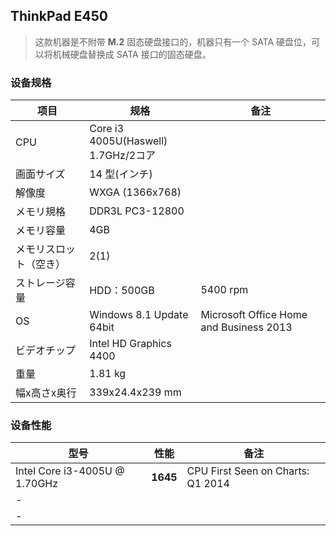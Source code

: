 ## ThinkPad E450

> 这款机器是不附带 **M.2** 固态硬盘接口的，机器只有一个 SATA 硬盘位，可以将机械硬盘替换成 SATA 接口的固态硬盘。

### 设备规格

| 项目                   | 规格                                    | 备注                                    |
| ---------------------- | --------------------------------------- | --------------------------------------- |
| CPU                    | Core i3 4005U(Haswell)<br/>1.7GHz/2コア |                                         |
| 画面サイズ             | 14 型(インチ)                           |                                         |
| 解像度                 | WXGA (1366x768)                         |                                         |
| メモリ規格             | DDR3L PC3-12800                         |                                         |
| メモリ容量             | 4GB                                     |                                         |
| メモリスロット（空き） | 2(1)                                    |                                         |
| ストレージ容量         | HDD：500GB                              | 5400 rpm                                |
| OS                     | Windows 8.1 Update 64bit                | Microsoft Office Home and Business 2013 |
| ビデオチップ           | Intel HD Graphics 4400                  |                                         |
| 重量                   | 1.81 kg                                 |                                         |
| 幅x高さx奥行           | 339x24.4x239 mm                         |                                         |

### 设备性能

| 型号                          | 性能     | 备注                              |
| ----------------------------- | -------- | --------------------------------- |
| Intel Core i3-4005U @ 1.70GHz | **1645** | CPU First Seen on Charts: Q1 2014 |
| -                             |          |                                   |
| -                             |          |                                   |

